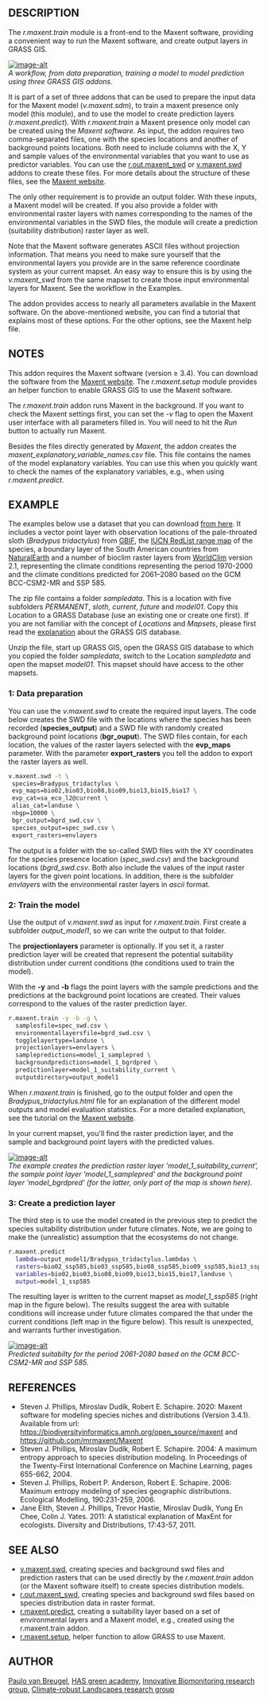 ## DESCRIPTION

The *r.maxent.train* module is a front-end to the Maxent software,
providing a convenient way to run the Maxent software, and create output
layers in GRASS GIS.

[![image-alt](r_maxent_train_workflow.png)](r_maxent_train_workflow.png)  
*A workflow, from data preparation, training a model to model prediction
using three GRASS GIS addons.*

It is part of a set of three addons that can be used to prepare the
input data for the Maxent model (*v.maxent.sdm*), to train a maxent
presence only model (this module), and to use the model to create
prediction layers (*r.maxent.predict*). With *r.maxent.train* a Maxent
presence only model can be created using the *Maxent software*. As
input, the addon requires two comma-separated files, one with the
species locations and another of background points locations. Both need
to include columns with the X, Y and sample values of the environmental
variables that you want to use as predictor variables. You can use the
[r.out.maxent\_swd](r.out.maxent_swd.html) or
[v.maxent.swd](v.maxent.swd.html) addons to create these files. For more
details about the structure of these files, see the [Maxent
website](https://biodiversityinformatics.amnh.org/open_source/maxent/).

The only other requirement is to provide an output folder. With these
inputs, a Maxent model will be created. If you also provide a folder
with environmental raster layers with names corresponding to the names
of the environmental variables in the SWD files, the module will create
a prediction (suitability distribution) raster layer as well.

Note that the Maxent software generates ASCII files without projection
information. That means you need to make sure yourself that the
environmental layers you provide are in the same reference coordinate
system as your current mapset. An easy way to ensure this is by using
the *v.maxent\_swd* from the same mapset to create those input
environmental layers for Maxent. See the workflow in the Examples.

The addon provides access to nearly all parameters available in the
Maxent software. On the above-mentioned website, you can find a tutorial
that explains most of these options. For the other options, see the
Maxent help file.

## NOTES

This addon requires the Maxent software (version ≥ 3.4). You can
download the software from the [Maxent
website](https://biodiversityinformatics.amnh.org/open_source/maxent).
The *r.maxent.setup* module provides an helper function to enable GRASS
GIS to use the Maxent software.

The *r.maxent.train* addon runs Maxent in the background. If you want to
check the Maxent settings first, you can set the *-v* flag to open the
Maxent user interface with all parameters filled in. You will need to
hit the *Run* button to actually run Maxent.

Besides the files directly generated by *Maxent*, the addon creates the
*maxent\_explanatory\_variable\_names.csv* file. This file contains the
names of the model explanatory variables. You can use this when you
quickly want to check the names of the explanatory variables, e.g., when
using *r.maxent.predict*.

## EXAMPLE

The examples below use a dataset that you can download [from
here](https://ecodiv.earth/share/reader_SDM/grassmaxent_sampledata.zip).
It includes a vector point layer with observation locations of the
pale-throated sloth (*Bradypus tridactylus*) from
[GBIF](https://doi.org/10.15468/dl.br8b4a), the [IUCN RedList range
map](https://www.iucnredlist.org/species/3037/210442660) of the species,
a boundary layer of the South American countries from
[NaturalEarth](https://www.naturalearthdata.com/downloads/50m-cultural-vectors/)
and a number of bioclim raster layers from
[WorldClim](https://www.worldclim.org/) version 2.1, representing the
climate conditions representing the period 1970-2000 and the climate
conditions predicted for 2061–2080 based on the GCM BCC-CSM2-MR and SSP
585.

The zip file contains a folder *sampledata*. This is a location with
five subfolders *PERMANENT*, *sloth*, *current*, *future* and *model01*.
Copy this Location to a GRASS Database (use an existing one or create
one first). If you are not familiar with the concept of *Locations* and
*Mapsets*, please first read the
[explanation](https://grass.osgeo.org/grass83/manuals/grass_database.html)
about the GRASS GIS database.

Unzip the file, start up GRASS GIS, open the GRASS GIS database to which
you copied the folder *sampledata*, switch to the Location *sampledata*
and open the mapset *model01*. This mapset should have access to the
other mapsets.

### 1: Data preparation

You can use the *v.maxent.swd* to create the required input layers. The
code below creates the SWD file with the locations where the species has
been recorded (**species\_output**) and a SWD file with randomly created
background point locations (**bgr\_ouput**). The SWD files contain, for
each location, the values of the raster layers selected with the
**evp\_maps** parameter. With the parameter **export\_rasters** you tell
the addon to export the raster layers as well.

```sh
v.maxent.swd -t \
 species=Bradypus_tridactylus \
 evp_maps=bio02,bio03,bio08,bio09,bio13,bio15,bio17 \
 evp_cat=sa_eco_l2@current \
 alias_cat=landuse \
 nbgp=10000 \
 bgr_output=bgrd_swd.csv \
 species_output=spec_swd.csv \
 export_rasters=envlayers
```

The output is a folder with the so-called SWD files with the XY
coordinates for the species presence location (*spec\_swd.csv*) and the
background locations (*bgrd\_swd.csv*. Both also include the values of
the input raster layers for the given point locations. In addition,
there is the subfolder *envlayers* with the environmental raster layers
in *ascii* format.

### 2: Train the model

Use the output of *v.maxent.swd* as input for *r.maxent.train*. First
create a subfolder *output\_model1*, so we can write the output to that
folder.

The **projectionlayers** parameter is optionally. If you set it, a
raster prediction layer will be created that represent the potential
suitability distribution under current conditions (the conditions used
to train the model).

With the **-y** and **-b** flags the point layers with the sample
predictions and the predictions at the background point locations are
created. Their values correspond to the values of the raster prediction
layer.

```sh
r.maxent.train -y -b -g \
  samplesfile=spec_swd.csv \
  environmentallayersfile=bgrd_swd.csv \
  togglelayertype=landuse \
  projectionlayers=envlayers \
  samplepredictions=model_1_samplepred \
  backgroundpredictions=model_1_bgrdpred \
  predictionlayer=model_1_suitability_current \
  outputdirectory=output_model1
```

When *r.maxent.train* is finished, go to the output folder and open the
*Bradypus\_tridactylus.html* file for an explanation of the different
model outputs and model evaluation statistics. For a more detailed
explanation, see the tutorial on the [Maxent
website](https://biodiversityinformatics.amnh.org/open_source/maxent/).

In your current mapset, you'll find the raster prediction layer, and the
sample and background point layers with the predicted values.

[![image-alt](r_maxent_train_01.png)](r_maxent_train_01.png)  
*The example creates the prediction raster layer
'model\_1\_suitability\_current', the sample point layer
'model\_1\_samplepred' and the background point layer 'model\_bgrdpred'
(for the latter, only part of the map is shown here).*

### 3: Create a prediction layer

The third step is to use the model created in the previous step to
predict the species suitability distribution under future climates.
Note, we are going to make the (unrealistic) assumption that the
ecosystems do not change.

```sh
r.maxent.predict
  lambda=output_model1/Bradypus_tridactylus.lambdas \
  rasters=bio02_ssp585,bio03_ssp585,bio08_ssp585,bio09_ssp585,bio13_ssp585,bio15_ssp585,bio17_ssp585,sa_eco_l2 \
  variables=bio02,bio03,bio08,bio09,bio13,bio15,bio17,landuse \
  output=model_1_ssp585
```

The resulting layer is written to the current mapset as
*model\_1\_ssp585* (right map in the figure below). The results suggest
the area with suitable conditions will increase under future climates
compared the that under the current conditions (left map in the figure
below). This result is unexpected, and warrants further investigation.

[![image-alt](r_maxent_train_02.png)](r_maxent_train_02.png)  
*Predicted suitabilty for the period 2061-2080 based on the GCM
BCC-CSM2-MR and SSP 585.*

## REFERENCES

- Steven J. Phillips, Miroslav Dudík, Robert E. Schapire. 2020: Maxent
    software for modeling species niches and distributions (Version
    3.4.1). Available from url:
    <https://biodiversityinformatics.amnh.org/open_source/maxent> and
    <https://github.com/mrmaxent/Maxent>
- Steven J. Phillips, Miroslav Dudík, Robert E. Schapire. 2004: A
    maximum entropy approach to species distribution modeling. In
    Proceedings of the Twenty-First International Conference on Machine
    Learning, pages 655-662, 2004.
- Steven J. Phillips, Robert P. Anderson, Robert E. Schapire. 2006:
    Maximum entropy modeling of species geographic distributions.
    Ecological Modelling, 190:231-259, 2006.
- Jane Elith, Steven J. Phillips, Trevor Hastie, Miroslav Dudík, Yung
    En Chee, Colin J. Yates. 2011: A statistical explanation of MaxEnt
    for ecologists. Diversity and Distributions, 17:43-57, 2011.

## SEE ALSO

- [v.maxent.swd](v.maxent.swd.md), creating species and background swd
    files and prediction rasters that can be used directly by the
    *r.maxent.train* addon (or the Maxent software itself) to create
    species distribution models.
- [r.out.maxent\_swd](r.out.maxent_swd.html), creating species and
    background swd files based on species distribution data in raster
    format.
- [r.maxent.predict](r.maxent.predict.md), creating a suitability
    layer based on a set of environmental layers and a Maxent model,
    e.g., created using the r.maxent.train addon.
- [r.maxent.setup](r.maxent.setup.html), helper function to allow
    GRASS to use Maxent.

## AUTHOR

[Paulo van Breugel](https:ecodiv.earth), [HAS green
academy](https://has.nl), [Innovative Biomonitoring research
group](https://www.has.nl/en/research/professorships/innovative-bio-monitoring-professorship/),
[Climate-robust Landscapes research
group](https://www.has.nl/en/research/professorships/climate-robust-landscapes-professorship/)
